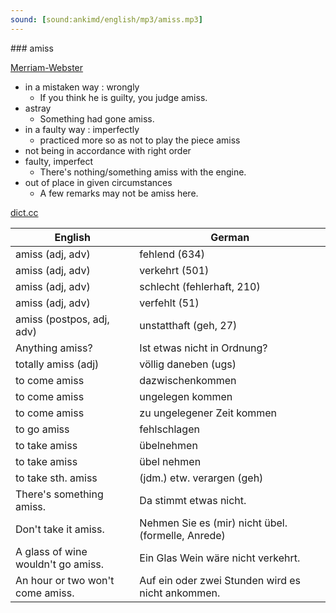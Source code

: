 ```yaml
---
sound: [sound:ankimd/english/mp3/amiss.mp3]
---
```


\### amiss

[Merriam-Webster](https://www.merriam-webster.com/dictionary/amiss)

- in a mistaken way : wrongly
    - If you think he is guilty, you judge amiss.
- astray
    - Something had gone amiss.
- in a faulty way : imperfectly
    - practiced more so as not to play the piece amiss
- not being in accordance with right order
- faulty, imperfect
    - There's nothing/something amiss with the engine.
- out of place in given circumstances
    - A few remarks may not be amiss here.

[dict.cc](https://www.dict.cc/amiss)

| English        | German       |
| -------------- | ------------ |
| amiss (adj, adv) | fehlend (634) |
| amiss (adj, adv) | verkehrt (501) |
| amiss (adj, adv) | schlecht (fehlerhaft, 210) |
| amiss (adj, adv) | verfehlt (51) |
| amiss (postpos, adj, adv) | unstatthaft (geh, 27) |
| Anything amiss? | Ist etwas nicht in Ordnung? |
| totally amiss (adj) | völlig daneben (ugs) |
| to come amiss | dazwischenkommen |
| to come amiss | ungelegen kommen |
| to come amiss | zu ungelegener Zeit kommen |
| to go amiss | fehlschlagen |
| to take amiss | übelnehmen |
| to take amiss | übel nehmen |
| to take sth. amiss | (jdm.) etw. verargen (geh) |
| There's something amiss. | Da stimmt etwas nicht. |
| Don't take it amiss. | Nehmen Sie es (mir) nicht übel. (formelle, Anrede) |
| A glass of wine wouldn't go amiss. | Ein Glas Wein wäre nicht verkehrt. |
| An hour or two won't come amiss. | Auf ein oder zwei Stunden wird es nicht ankommen. |
